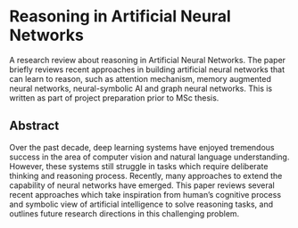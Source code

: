 # Reasoning in Artificial Neural Networks

A research review about reasoning in Artificial Neural Networks. The paper briefly reviews recent approaches in building artificial neural networks that can learn to reason, such as attention mechanism, memory augmented neural networks, neural-symbolic AI and graph neural networks. This is written as part of project preparation prior to MSc thesis.

## Abstract

Over the past decade, deep learning systems have enjoyed tremendous success in the area of computer vision and natural language understanding. However, these systems still struggle in tasks which require deliberate thinking and reasoning process. Recently, many approaches to extend the capability of neural networks have emerged. This paper reviews several recent approaches which take inspiration from human’s cognitive process and symbolic view of artificial intelligence to solve reasoning tasks, and outlines future research directions in this challenging problem.